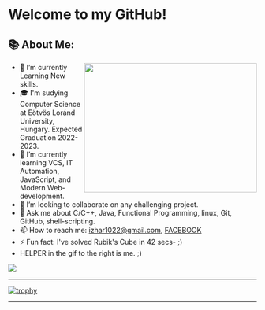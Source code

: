 # Welcome to my GitHub! 
## 📚 About Me:
<a href="https://github.com/izitPro/"><img align="right" width="350" height="263" src="https://github.com/threepoint14159265359/threepoint14159265359/blob/master/misc/prof.gif"></a>
  - 🔭 I’m currently Learning New skills. 
  - 🎓 I'm sudying Computer Science at Eötvös Loránd University, Hungary. Expected Graduation 2022-2023. 
  - 🌱 I’m currently learning VCS, IT Automation, JavaScript, and Modern Web-development. 
  - 👯 I’m looking to collaborate on any challenging project. 
  - 💬 Ask me about C/C++, Java, Functional Programming, linux, Git, GitHub, shell-scripting.
  - 📫 How to reach me: izhar1022@gmail.com, <a href="https://www.facebook.com/izharhussain110/"> FACEBOOK </a> 
  - ⚡ Fun fact: I've solved Rubik's Cube in 42 secs- ;)
  - HELPER in the gif to the right is me. ;)


<a href="https://github.com/threepoint14159265359"> <img src="https://komarev.com/ghpvc/?username=threepoint14159265359&label=Profile+Views&color=2e8b57&style=flat" /></a>
<hr>

<a href="https://github-profile-trophy.vercel.app/?username=threepoint14159265359&theme=onedark"> <a href="https://github.com/ryo-ma/github-profile-trophy"> </a></a>


<a href="https://github-profile-trophy.vercel.app/?username=threepoint14159265359 &theme=darkhub"> <a href="https://github.com/ryo-ma/github-profile-trophy"> </a></a> 

[![trophy](https://github-profile-trophy.vercel.app/?username=jmrchelani&theme=darkhub)](https://github.com/ryo-ma/github-profile-trophy)

<hr>
